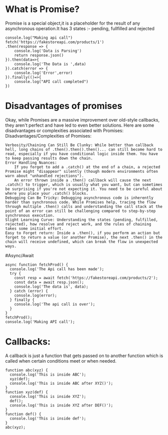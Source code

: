 # What is Promise?
Promise is a special object,it is a placeholder for the result of any asynchronous operation.It has 3 states :- pending, fullfilled and rejected

```
console.log("Making api call")
fetch('https://fakestoreapi.com/products/1')
.then(response => {
    console.log('Data is Parsing')
    return response.json()
}).then(data=>{
    console.log('The Data is ',data)
}).catch(error => {
    console.log('Error',error)
}).finally(()=>{
    console.log("API call completed")
})
```

# Disadvantages of promises
Okay, while Promises are a massive improvement over old-style callbacks, they aren't perfect and have led to even better solutions.
Here are some disadvantages or complexities associated with Promises:
Disadvantages/Complexities of Promises:

    Verbosity/Chaining Can Still Be Clunky: While better than callback hell, long chains of .then().then().then()... can still become hard to read, especially if you have conditional logic inside them. You have to keep passing results down the chain.
    Error Handling Nuances:
        If you forget to add a .catch() at the end of a chain, a rejected Promise might "disappear" silently (though modern environments often warn about "unhandled rejections").
        An error thrown inside a .then() callback will cause the next .catch() to trigger, which is usually what you want, but can sometimes be surprising if you're not expecting it. You need to be careful about where you place your .catch() blocks.
    Debugging Can Be Tricky: Debugging asynchronous code is inherently harder than synchronous code. While Promises help, tracing the flow through multiple .then() calls and understanding the call stack at the point of an error can still be challenging compared to step-by-step synchronous execution.
    Slight Learning Curve: Understanding the states (pending, fulfilled, rejected), how resolve and reject work, and the rules of chaining takes some initial effort.
    Easy to Forget return: Inside a .then(), if you perform an action but forget to return a value (or another Promise), the next .then() in the chain will receive undefined, which can break the flow in unexpected ways.


#Async/Await

```
async function fetchProd() {
  console.log('The Api call has been made');
  try {
    const resp = await fetch('https://fakestoreapi.com/products/2');
    const data = await resp.json();
    console.log('The data is', data);
  } catch (error) {
    console.log(error);
  } finally {
    console.log('The api call is over');
  }
}
fetchProd();
console.log('Making API call');
```


# Callbacks:
A callback is just a function that gets passed on to another function which is called when certain conditions meet or when needed.

```
function abc(xyz) {
  console.log('This is inside ABC');
  xyz(def);
  console.log('This is inside ABC after XYZ()');
}
function xyz(def) {
  console.log('This is inside XYZ');
  def();
  console.log('This is inside XYZ after DEF()');
}
function def() {
  console.log('This is inside def');
}
abc(xyz);
```
